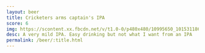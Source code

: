 ```yaml
---
layout: beer
title: Cricketers arms captain's IPA
score: 6
img: https://scontent.xx.fbcdn.net/v/t1.0-0/p480x480/10995650_10153118627158745_3441161072765169256_n.jpg?oh=ba791147b671e8ea0c9405b257729a5f&oe=59249E96
desc: A very mild IPA. Easy drinking but not what I want from an IPA
permalink: /beer/:title.html
---
```

